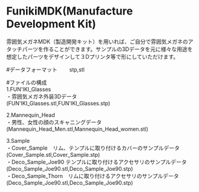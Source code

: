 # FunikiMDK(Manufacture Development Kit)

雰囲気メガネMDK（製造開発キット）を用いれば、ご自分で雰囲気メガネのアタッチパーツを作ることができます。サンプルの3Dデータを元に様々な用途を想定したパーツをデザインして３Dプリンタ等で形にしていただけます。

#データフォーマット　　
stp,stl　　

#ファイルの構成  
1.FUN'IKI_Glasses  
・雰囲気メガネ外装3Dデータ  
(FUN'IKI_Glasses.stl,FUN'IKI_Glasses.stp) 

2.Mannequin_Head  
・男性、女性の顔のスキャニングデータ  
(Mannequin_Head_Men.stl,Mannequin_Head_women.stl)  
  
3.Sample  
・Cover_Sample　リム、テンプルに取り付けるカバーのサンプルデータ  
(Cover_Sample.stl,Cover_Sample.stp)  
・Deco_Sample_Joe90 テンプルに取り付けるアクセサリのサンプルデータ  
(Deco_Sample_Joe90.stl,Deco_Sample_Joe90.stp)  
・Deco_Sample_Thorn　リムに取り付けるアクセサリのサンプルデータ  
(Deco_Sample_Joe90.stl,Deco_Sample_Joe90.stp)
   
   
 
 


